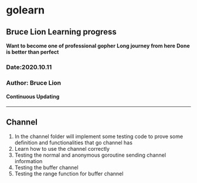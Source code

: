 # golearn

## Bruce Lion Learning progress
**Want to become one of professional gopher**
**Long journey from here**
**Done is better than perfect**
### Date:2020.10.11
### Author: Bruce Lion
#### Continuous Updating

---
## Channel
1. In the channel folder will implement some testing code to prove some definition and functionalities that go channel has
2. Learn how to use the channel correctly 
3. Testing the normal and anonymous goroutine sending channel information
4. Testing the buffer channel 
5. Testing the range function for buffer channel